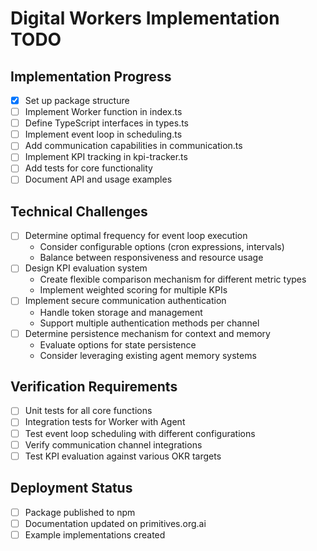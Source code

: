# Digital Workers Implementation TODO

## Implementation Progress

- [x] Set up package structure
- [ ] Implement Worker function in index.ts
- [ ] Define TypeScript interfaces in types.ts
- [ ] Implement event loop in scheduling.ts
- [ ] Add communication capabilities in communication.ts
- [ ] Implement KPI tracking in kpi-tracker.ts
- [ ] Add tests for core functionality
- [ ] Document API and usage examples

## Technical Challenges

- [ ] Determine optimal frequency for event loop execution
  - Consider configurable options (cron expressions, intervals)
  - Balance between responsiveness and resource usage
- [ ] Design KPI evaluation system
  - Create flexible comparison mechanism for different metric types
  - Implement weighted scoring for multiple KPIs
- [ ] Implement secure communication authentication
  - Handle token storage and management
  - Support multiple authentication methods per channel
- [ ] Determine persistence mechanism for context and memory
  - Evaluate options for state persistence
  - Consider leveraging existing agent memory systems

## Verification Requirements

- [ ] Unit tests for all core functions
- [ ] Integration tests for Worker with Agent
- [ ] Test event loop scheduling with different configurations
- [ ] Verify communication channel integrations
- [ ] Test KPI evaluation against various OKR targets

## Deployment Status

- [ ] Package published to npm
- [ ] Documentation updated on primitives.org.ai
- [ ] Example implementations created

